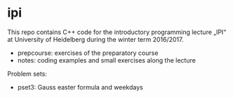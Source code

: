 # ipi

This repo contains C++ code for the introductory programming lecture „IPI“ at University of Heidelberg during the winter term 2016/2017.

- prepcourse: exercises of the preparatory course
- notes: coding examples and small exercises along the lecture

Problem sets: 
- pset3: Gauss easter formula and weekdays